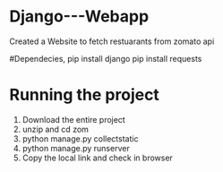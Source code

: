 # Django---Webapp
Created a Website to fetch restuarants from zomato api

#Dependecies,
pip install django
pip install requests

# Running the project
1. Download the entire project<br>
2. unzip and cd zom
3. python manage.py collectstatic
4. python manage.py runserver
5. Copy the local link and check in browser

